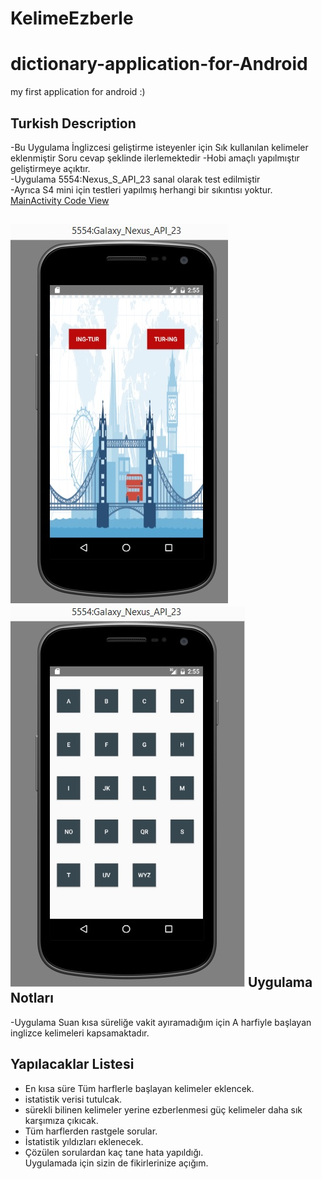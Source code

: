 # KelimeEzberle
# dictionary-application-for-Android
my first application for android :) 

Turkish Description
-----
-Bu Uygulama İnglizcesi geliştirme isteyenler için Sık kullanılan kelimeler eklenmiştir Soru cevap şeklinde ilerlemektedir -Hobi amaçlı yapılmıştır geliştirmeye açıktır.<br>
-Uygulama 5554:Nexus_S_API_23 sanal olarak test edilmiştir<br>
-Ayrıca S4 mini için testleri yapılmış herhangi bir sıkıntısı yoktur.<br>
[MainActivity Code View](https://github.com/ug-code/dictionary-application-for-Android/blob/master/src/main/java/com/example/uur/dictionaryX/MainActivity.java)

![screenshot]( https://raw.githubusercontent.com/ug-code/KelimeEzberle/master/screenshot/sc1.jpg "screenshot1")
![screenshot]( https://raw.githubusercontent.com/ug-code/KelimeEzberle/master/screenshot/sc2.jpg "screenshot2")
Uygulama Notları
-----
-Uygulama Suan kısa süreliğe vakit ayıramadığım için A harfiyle başlayan inglizce kelimeleri kapsamaktadır.<br>

Yapılacaklar Listesi
-----
- En kısa süre Tüm harflerle başlayan kelimeler eklencek.<br>
- istatistik verisi tutulcak.<br>
- sürekli bilinen kelimeler yerine ezberlenmesi güç kelimeler daha sık karşımıza çıkıcak.<br>
- Tüm harflerden rastgele sorular.<br>
- İstatistik yıldızları eklenecek.<br>
- Çözülen sorulardan kaç tane hata yapıldığı.<br>
Uygulamada için sizin de fikirlerinize açığım.<br>
